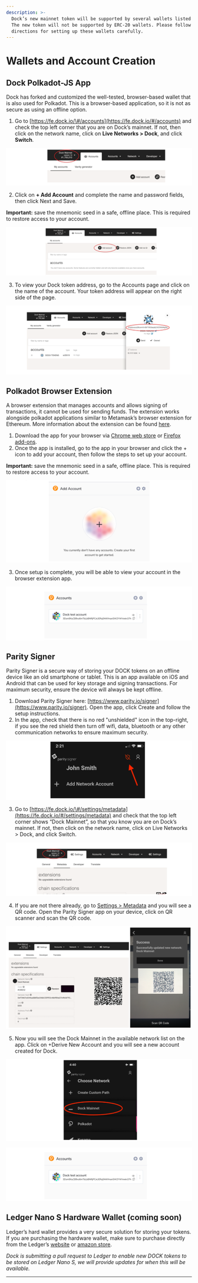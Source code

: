 ```yaml
---
description: >-
  Dock’s new mainnet token will be supported by several wallets listed below.
  The new token will not be supported by ERC-20 wallets. Please follow the
  directions for setting up these wallets carefully.
---
```


# Wallets and Account Creation

## Dock Polkadot-JS App

Dock has forked and customized the well-tested, browser-based wallet that is also used for Polkadot. This is a browser-based application, so it is not as secure as using an offline option.

1. Go to [https://fe.dock.io/\#/accounts](https://fe.dock.io/#/accounts) and check the top left corner that you are on Dock’s mainnet. If not, then click on the network name, click on **Live Networks &gt; Dock**, and click **Switch**. 

![](../../.gitbook/assets/1.png)

2. Click on **+ Add Account** and complete the name and password fields, then click Next and Save. 

**Important:** save the mnemonic seed in a safe, offline place. This is required to restore access to your account.

![](../../.gitbook/assets/2.png)

3. To view your Dock token address, go to the Accounts page and click on the name of the account. Your token address will appear on the right side of the page.

![](../../.gitbook/assets/3.png)

## Polkadot Browser Extension

A browser extension that manages accounts and allows signing of transactions, it cannot be used for sending funds. The extension works alongside polkadot applications similar to Metamask’s browser extension for Ethereum. More information about the extension can be found [here](https://github.com/polkadot-js/extension).

1. Download the app for your browser via [Chrome web store](https://chrome.google.com/webstore/detail/polkadot%7Bjs%7D-extension/mopnmbcafieddcagagdcbnhejhlodfdd) or [Firefox add-ons](https://addons.mozilla.org/en-US/firefox/addon/polkadot-js-extension/).
2. Once the app is installed, go to the app in your browser and click the + icon to add your account, then follow the steps to set up your account.

**Important:** save the mnemonic seed in a safe, offline place. This is required to restore access to your account.

![](../../.gitbook/assets/8.png)

3. Once setup is complete, you will be able to view your account in the browser extension app.

![](../../.gitbook/assets/9.png)

## Parity Signer

Parity Signer is a secure way of storing your DOCK tokens on an offline device like an old smartphone or tablet. This is an app available on iOS and Android that can be used for key storage and signing transactions. For maximum security, ensure the device will always be kept offline.

1. Download Parity Signer here: [https://www.parity.io/signer](https://www.parity.io/signer). Open the app, click Create and follow the setup instructions.
2. In the app, check that there is no red "unshielded" icon in the top-right, if you see the red shield then turn off wifi, data, bluetooth or any other communication networks to ensure maximum security.

![](../../.gitbook/assets/4.png)

3. Go to [https://fe.dock.io/\#/settings/metadata](https://fe.dock.io/#/settings/metadata) and check that the top left corner shows “Dock Mainnet”, so that you know you are on Dock’s mainnet. If not, then click on the network name, click on Live Networks &gt; Dock, and click Switch. 

![](../../.gitbook/assets/5.png)

4. If you are not there already, go to [Settings &gt; Metadata](https://fe.dock.io/?rpc=wss%3A%2F%2Fmainnet-node.dock.io#/settings/metadata) and you will see a QR code. Open the Parity Signer app on your device, click on QR scanner and scan the QR code. 

![](../../.gitbook/assets/6.png)

5. Now you will see the Dock Mainnet in the available network list on the app. Click on +Derive New Account and you will see a new account created for Dock.

![](../../.gitbook/assets/7.png)



![](../../.gitbook/assets/9.png)

## Ledger Nano S Hardware Wallet \(coming soon\)

Ledger’s hard wallet provides a very secure solution for storing your tokens. If you are purchasing the hardware wallet, make sure to purchase directly from the Ledger’s [website](https://shop.ledger.com/products/ledger-nano-s) or [amazon store](https://smile.amazon.com/Ledger-Nano-Hardware-Bitcoin-Ethereum/dp/B07FY5R77T/).

_Dock is submitting a pull request to Ledger to enable new DOCK tokens to be stored on Ledger Nano S, we will provide updates for when this will be available._  
****

